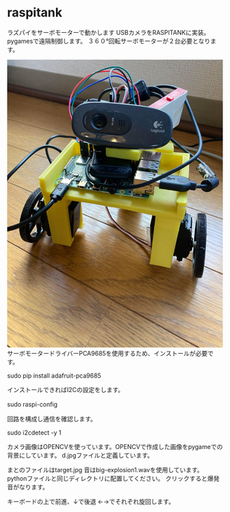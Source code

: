 # raspitank
ラズパイをサーボモーターで動かします
USBカメラをRASPITANKに実装。　pygamesで遠隔制御します。
３６０°回転サーボモーターが２台必要となります。

![RASPITANK](https://github.com/ultimatemasashi/raspitank/blob/main/122566478_270925330891548_6412678789847878808_n.jpg)
 サーボモータードライバーPCA9685を使用するため、インストールが必要です。

sudo pip install adafruit-pca9685

インストールできればI2Cの設定をします。

sudo raspi-config　

回路を構成し通信を確認します。

sudo i2cdetect -y 1


カメラ画像はOPENCVを使っています。OPENCVで作成した画像をpygameでの背景にしています。
d.jpgファイルと定義しています。

まとのファイルはtarget.jpg 音はbig-explosion1.wavを使用しています。
pythonファイルと同じディレクトリに配置してください。
クリックすると爆発音がなります。

キーボードの上で前進、↓で後退
←→でそれぞれ旋回します。
